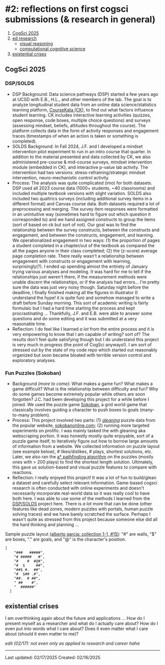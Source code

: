 # #2: reflections on first cogsci submissions (& research in general) 
1. [CogSci 2025](#cogsci-2025)
2. [ed research](#ed-research) 
   - [visual reasoning](#visual-reasoning)
   - [computational cognitive science](#computational-cognitive-science) 
3. [existential crises](#existential-crises)

## CogSci 2025

### DSP/SOLDS
* DSP Background: Data science pathways (DSP) started a few years ago at UCSD with E.B., H.L., and other members of the lab. The goal is to analyze longitudinal student data from an online data science/statistics learning platform, [CourseKata (CK)](https://coursekata.org/), to find out what factors influence student learning. CK includes interactive learning activities (quizzes, open response, code boxes, multiple choice questions) and surveys (assessing mindset, beliefs, attitudes throughout the course). The platform collects data in the form of activity responses and engagement traces (timestamps of when an action is taken or something is completed). 
* SOLDS Background: In Fall 2024, J.F. and I developed a mindset intervention pilot experiment to run in an intro course that quarter. In addition to the material presented and data collected by CK, we also administered pre-course & mid-course surveys, mindset intervention module (embedded in CK), and interactive p-value lab activity. The intervention had two versions: stress-reframing/strategic mindset intervention, neuro-mechanistic control activity. 
* Process: The analysis was quite complicated (imo) for both datasets. DSP used all 2023 course data (1000+ students, ~40 classrooms) and included multiple textbook versions with slight variation. SOLDS also included two qualtrics surveys (including additional survey items in a different format) and Canvas course data. Both datasets required a lot of preprocessing and merging. The survey item responses were formatted in an unintuitive way (sometimes hard to figure out which question it corresponded to) and we hand assigned *constructs* to group the items (sort of based on ck but sort of not). Our goal was to find the relationship between the survey constructs, between the constructs and engagement, and between the constructs, engagement, and learning. We operationalized engagement in two ways: (1) the proportion of pages a student completed in a chapter/out of the textbook as compared the all the pages anyone in their class completed; (2) the (z-score) average page completion rate. There really wasn't a relationship between engagement with constructs or engagement with learning, surprisingly(?). I ended up spending almost the entirety of January trying various analyses and modeling. It was hard for me to tell if the relationships just weren't there, if the measurement methods were unable discern the relationships, or if the analysis had errors... I'm pretty sure the data was just very noisy though. Saturday night before the deadline, I finally finished making all the figures in illustrator (I understand the hype! it is quite fun) and somehow managed to write a draft before Sunday morning. This sort of academic writing is fairly formulaic but I had a hard time starting the process and kept procrastinating ... Thankfully, J.F. and E.B. were able to answer some questions and do some editing and it was submitted at a very reasonable time.
* Reflection: I do feel like I learned *a lot* from the entire process and it is very empowering to know that I am capable of writing? sort of? The results don't feel quite satisfying though but I do understand this project is very much in progress (the point of CogSci anyways!). I am sort of stressed out by the state of my code repo which started out reasonably organized but soon became bloated with terrible version control and exploratory analyses. 

### Fun Puzzles (Sokoban)
* Background *(more to come)*: What makes a game fun? What makes a game difficult? What is the relationship between difficulty and fun? Why do some games become extremely popular while others are soon forgotten? J.C. had been developing this project for a while before I joined. We used the puzzle game [Sokoban](http://sokobano.de/wiki/index.php?title=Main_Page), a grid world game that classically involves guiding a character to push boxes to goals (many-to-many problem). 
* Process: This project involved two parts: (1) *[gleaning](./3_02-16-2025.md#gleaning)* puzzle data from the popular website, [sokobanonline.com](https://www.sokobanonline.com/); (2) running more targeted experiments on prolific. I was mainly tasked the with gleaning aka webscraping portion. It was honestly mostly quite enjoyable,  sort of a puzzle game itself, to iteratively figure out how to borrow large amounts of information from a website. We collected information on puzzle layout (see example below), # likes/dislikes, # plays, shortest solutions, etc. Later, we also ran the [a* pathfinding algorithm](https://en.wikipedia.org/wiki/A*_search_algorithm) on the puzzles (mostly ones with > 200 plays) to find the shortest length solution. Ultimately, this gave us solution-based and visual puzzle features to compare with reactions. 
* Reflection: I really enjoyed this project! It was a lot of fun to build/glean a dataset and carefully select relevant information. Game-based cogsci research is often conducted with online experiments and doesn't necessarily incorporate real-world data so it was really cool to have both here. I was able to use some of the methods I learned from the [DSP/SOLDS](./2_02-16-2025.md#dspsolds) project here. There is *a lot* more that can be done (other features like dead zones, modern puzzles with portals, human puzzle solving traces) and we have barely scratched the surface. Perhaps I wasn't quite as stressed from this project because someone else did all the hard thinking and planning ... 

Sample puzzle layout [(alberto garcia: collection 1-1, #15)](https://www.sokobanonline.com/play/web-archive/alberto-garcia/1-1/3387_1-1-15): "#" are walls, "$" are boxes, "." are goals, and "@" is the character's position. 
```
[
    "###   #####",
    "# #####   #",
    "#    #  #@#",
    "#  $     ##",
    "##$ #.  ##",
    "#  $## .#",
    "##.  # ##",
    " ##    #",
    "  ######"
  ]
```

<!-- ### General thoughts:
*coming soon!*

Why are games fun? Why is studying games fun? 

## Ed. Research 

Education research (perhaps more like psychology/cognitive science as applied to real world educational contexts) is incredibly important for our communities and for science. Clearly not all students do "well" in school or on standardized assessments (designed probably to be easy to grade rather than to be optimal measurements of learning). Many students, in fact, dread school, learning, math, science, etc. -- this might be due to negative past experiences, beliefs about themselves, and feelings about the school environment & materials. On the other hand, in psychology/cognitive science, we study learning but typically in short timescale, controlled settings. For example, people might be tested on learning vocabulary or math problems in 1-2 hour sessions or over the course of a few weeks (TODO cite ...). Can we really understand human learningd and development if we don't take into consideration formal curriculums, instruction, and school? Can "intuitive" theories of psychology and physics be separated from the influence of social interactions and learning in school? Students probably learn about social norms and gravity... Why is education research and development so divided from cognitive/psych research anyways? One short answer: it is difficult!!

The challenges of educational research (probably agreed upon by most): in-person/classroom studies tend to require much longer duration with less control. [Heterogeneous Effects in Education](https://journals.sagepub.com/doi/10.3102/0091732X18759040) can make it impossible to measure and know every factor that impacts learning (lots of variation in identity, background, environments, etc). In contrast, "traditional" lab experiments can be iterated on much faster (especially online studies) and different components can be relatively modeled in detail. With online learning platforms (CK, [Edx](https://www.edx.org/), etc), it is much easier to collect longitudinal data with detailed process traces and implment different experiment versions. However, the beauty and issue could still be that this work is on real students and can truly impact their lives: this work is meant to be long-term because school/learning takes years. 

How do I feel about this? I feel a bit mixed: on one hand, it is amazing to be able to apply research to real-world application so quickly; on the other hand, this work requires a lot of commitment and time (less immediate gratification...). The real-world data is also much more complicated and noisy -- harder to interpret and takes many studies to build theories. More personally, I am not yet perceived as a "real" cognitive scientist and this research area isn't too mainstream yet (perhaps my world is too small but I don't want to be pigeonholed here). For a more established researcher, doing this work could be perceived as applying their existing skills/research to a broader, more impactful context. For a person just starting out like myself, it can feel like the research topic I am pursuing defines my research identity and career steps very strongly (despite not quite being what I want to study long term). Education & mindset intervention research is fairly established as a field and might be perceived in some way? I do want to do impactful research but I want fundamental training and "establishment" in some way first. When I am asked to describe my research interests and current work, it is hard to explain how it applies to (computational) cognitive science. In many ways, I didn't really think that much about what I was getting into when I decided to start doing this research -- I mostly wanted to gain skills in communication, figure out a more clear research direction, and become more "independent." I was and am so glad to have this opportunity but it feels like it is taking me further away from my original goals (most presentations and talks are about this main project so it feels like I'm presenting myself in this way). I didn't actually set out to study learning but rather broadly visual reasoning and my current project with mindset interventions is quite different from that plan (despite very much more "visual" topics existing within education/ stats literacy research including with graphs/visualizations). I have been part of other projects (sketching, games) but it is mostly as a supporting role. *(More probably on this later ... something about mechanistic models as opposed to descriptive models)*

Basically, the problem really isn't with this research topic at all but how it aligns with my goals and self-presentation. I feel constrained/in a crisis because it feels like betrayal either way and I also don't have much power/control with this.

*edit (02/17):* 
* It is hard to describe my current research because it doesn't feel like it fully represents what I want to do in the future (I do talk about it but it feels a bit odd). This work is incredibly important and should be part of cocosci, but at the same time, it is very well established in another field and people (both in and out of academia) tend to have lots of existing perceptions about "growth mindset."

### visual reasoning 
*section name might be changed ...*
* Why do I care about visual reasoning? There is some kind of pipeline here (see below). I spent all of college thinking about vision (engaged with primate vision, computer vision, human perceptual vision & physical reasoning) -- it wasn't because it was simply there and easy to access. I am simply fascinated by the fact that so much of how we interact with anything is through intaking visual information (even if it is reading text or observing facial expressions). I enjoy creating experiments/stimuli that are visually interesting/aesthetic/etc. probably because I spent so much of my life thinking about art and design + it can really affect the experiment process. [Illusions](https://michaelbach.de/ot/) are so interesting because they diverge from expectations and expose limits of perception which we take for granted -- they can also be really interesting artistically. I do think I can give an interesting perspective on this research given my experiences (drawing/doodling since childhood with different mediums, formal lessons/training, worked on art/creativity/community spaces on an institutional level). 
* Vision is a well established field yet there is still so much we don't know. How much of our experiences are perceptually driven while others are more top-down? How do our visual systems enable us to ["glean"](./3_02-16-2025.md#gleaning) critical information and draw countless inferences? How do our decisions/actions change when we have to take into consideration other people's (visual?) decoding/interpretation processes? I like how "low-level" perception is heavily "concrete" and constrained (extremely precise experiences and very clear mechanistic models -- CNNs, Gabor filters, etc). However, I don't know if I could spend a lifetime working on very simplistic, precise, lab tasks while knowing humans are extremely complex and affected by higher level cognition (the experiments are also more interesting to me here). I mostly have experience with the visual input side but I really enjoy visualization research (including J.F., A.V.) for how it delves into visual outputs aka using graphics to communicate. I wouldn't really want to study it from the purely HCI lens though. 
* I'll write some separate thoughts about [language]() (spoken and written) & [mental health]() (states?) in the future. I am interested in them but somehow I could not imagine **only** studying them while I could imagine only studying visual topics. It would be really cool to combine them with visual-ish things though. 
* I could imagine some world where mindset interventions does intersect but have to think a bit more on this. **How do our experiences and the (situational/cultural) context affect our processing/reasoning?** This part could tie in to education and creative processes (writing/design/etc). 

visual reasoning &harr; perception/vision/computer vision &harr; creating and consuming visual content & art 

### computational cognitive science 

What led me here? I will say that I have always been interested in people, what they think about, and why they are the way that they are. A "mathy" background and undergrad institution led me to computer science (also the power and freedom programming gives for everything including creation). I initially wanted to study the brain but didn't quite know what area (not cellular molecular level or web lab things though). 

* The actual road to cognitive science was really a sort of natural (accidental) progression from working in BCS where many of my mentors crossed the bridge between neuroscience and cognitive science. I was working on a primate vision model project with two post-docs and one left for a faculty job. I ended up continuing to do research with the other post-doc which led me to the vision science of intuitive physics, and naturally, cognitive science. 
* I did have some doubts at first about cognitive science (not the part of wanting to develop computational models though) because a lot of the studies (and models) I encountered then were very behavioral. I wondered if the models ( bayesian) could even generalize to comprehensively represent a mind. It wasn't possible to fully understand every single underlying process -- as opposed to a shallow NN where different layers could represent different steps in the visual system. (This is a bit sounding like my issue with [ed. research](#ed-research) which is that it feels too high level + noisy + the models don't feel satisfying and (neurally/human) aligned.)
* I did eventually really grow to enjoy and identify with cognitive science. The experiments are sometimes [games](https://www.nature.com/articles/s41562-024-01878-9) which are fun to design and analyze. It is also cool to draw cognitions between different "levels" of the brain (various fmri studies with physics simulations, see work from [R.T. Pramod](https://scholar.google.com/citations?hl=en&user=w1XHczsAAAAJ) and [visual processing of non-rigid materials](http://cncl.yale.edu/sites/default/files/pub-downloads/SfN23_cloth%20%281%29.pdf)). I like the flexibility and creativity in methods as well as the breadth of topics in the field. 
* I don't envision a world where I do anything at this stage in my life. I am able to work on a variety of tasks (which was why I found software engineering a bit less appealing) and can sort of connect to all topics I'm interested in.  -->

## existential crises

I am overthinking again about the future and applications ... How do I present myself as a researcher and what do I actually care about? How do I even put into words what I care about? Does it even matter what I care about (should it even matter to me)? 

*edit (02/17): not even only as applied to research and career haha*

<!-- * The science more than the application (which is still very important!!)
* Something visual & sort of design/creative (maybe there is a way to make math games fun)
* highly engineered models to help “turn the knobs” as E.B. would say → know very clearly how things are done and how components relate
* humans and their brains/minds are a priority! (compared to machines, purely behavioral measures) -->

------------
Last updated: 02/17/2025
Created: 02/16/2025

<!-- [Back to the full garden!](./index.md) -->